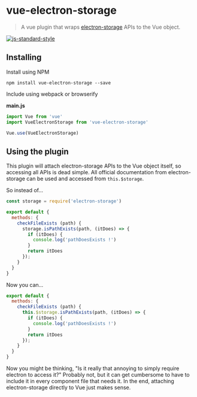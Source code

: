 # vue-electron-storage
> A vue plugin that wraps [electron-storage](https://github.com/Cocycles/electron-storage) APIs to the Vue object.

[![js-standard-style](https://cdn.rawgit.com/feross/standard/master/badge.svg)](https://github.com/feross/standard)

## Installing
Install using NPM
```
npm install vue-electron-storage --save
```

Include using webpack or browserify

**main.js**
```js
import Vue from 'vue'
import VueElectronStorage from 'vue-electron-storage'

Vue.use(VueElectronStorage)
```

## Using the plugin
This plugin will attach electron-storage APIs to the Vue object itself, so accessing all APIs is dead simple. All official documentation from electron-storage can be used and accessed from `this.$storage`.

So instead of...
```js
const storage = require('electron-storage')

export default {
  methods: {
    checkFileExists (path) {
      storage.isPathExists(path, (itDoes) => {
        if (itDoes) {
          console.log('pathDoesExists !')
        }
        return itDoes
      });
    }
  }
}
```

Now you can...

```js
export default {
  methods: {
    checkFileExists (path) {
      this.$storage.isPathExists(path, (itDoes) => {
        if (itDoes) {
          console.log('pathDoesExists !')
        }
        return itDoes
      });
    }
  }
}
```

Now you might be thinking, "Is it really that annoying to simply require electron to access it?" Probably not, but it can get cumbersome to have to include it in every component file that needs it. In the end, attaching electron-storage directly to Vue just makes sense.
